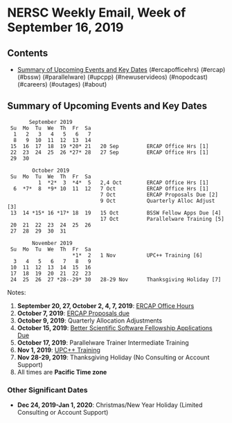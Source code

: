 # NERSC Weekly Email, Week of September 16, 2019 #

## Contents ## 

- [Summary of Upcoming Events and Key Dates](#dates)
(#ercapofficehrs)
(#ercap)
(#bssw)
(#parallelware)
(#upcpp)
(#newuservideos)
(#nopodcast)
(#careers)
(#outages)
(#about)

## Summary of Upcoming Events and Key Dates <a name="dates"/> ##

           September 2019   
     Su  Mo  Tu  We  Th  Fr  Sa
      1   2   3   4   5   6   7   
      8   9  10  11  12  13  14   
     15  16  17  18  19 *20* 21   20 Sep         ERCAP Office Hrs [1] 
     22  23  24  25  26 *27* 28   27 Sep         ERCAP Office Hrs [1]
     29  30 

            October 2019      
     Su  Mo  Tu  We  Th  Fr  Sa  
              1  *2*  3  *4*  5   2,4 Oct        ERCAP Office Hrs [1]
      6  *7*  8  *9* 10  11  12   7 Oct          ERCAP Office Hrs [1]
                                  7 Oct          ERCAP Proposals Due [2]
                                  9 Oct          Quarterly Alloc Adjust [3]
     13  14 *15* 16 *17* 18  19   15 Oct         BSSW Fellow Apps Due [4]
                                  17 Oct         Parallelware Training [5]
     20  21  22  23  24  25  26  
     27  28  29  30  31    

            November 2019   
     Su  Mo  Tu  We  Th  Fr  Sa
                         *1*  2   1 Nov          UPC++ Training [6]
      3   4   5   6   7   8   9 
     10  11  12  13  14  15  16 
     17  18  19  20  21  22  23 
     24  25  26  27 *28--29* 30   28-29 Nov      Thanksgiving Holiday [7]

Notes:

1. **September 20, 27, October 2, 4, 7, 2019**: [ERCAP Office Hours](#ercapofficehrs)
2. **October 7, 2019**: [ERCAP Proposals due](#ercap)
3. **October 9, 2019**: Quarterly Allocation Adjustments
4. **October 15, 2019**: [Better Scientific Software Fellowship Applications Due](#bssw)
5. **October 17, 2019**: Parallelware Trainer Intermediate Training
6. **Nov 1, 2019**: [UPC++ Training](#upcpp)
7. **Nov 28-29, 2019**: Thanksgiving Holiday (No Consulting or Account Support)
8. All times are **Pacific Time zone**


### Other Significant Dates ###
- **Dec 24, 2019-Jan 1, 2020**: Christmas/New Year Holiday (Limited Consulting or Account Support)

